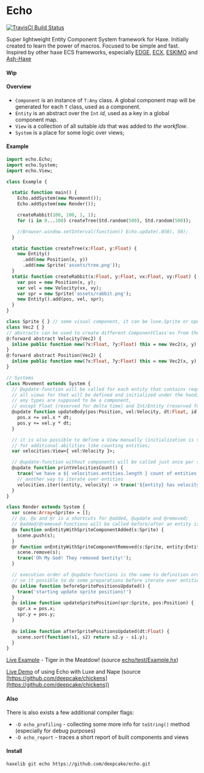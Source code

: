 # Echo
[![TravisCI Build Status](https://travis-ci.org/deepcake/echo.svg?branch=master)](https://travis-ci.org/deepcake/echo)

Super lightweight Entity Component System framework for Haxe. 
Initially created to learn the power of macros. 
Focused to be simple and fast. 
Inspired by other haxe ECS frameworks, especially [EDGE](https://github.com/fponticelli/edge), [ECX](https://github.com/eliasku/ecx), [ESKIMO](https://github.com/PDeveloper/eskimo) and [Ash-Haxe](https://github.com/nadako/Ash-Haxe)

#### Wip

#### Overview
* `Component` is an instance of `T:Any` class. A global component map will be generated for each `T` class, used as a component.
* `Entity` is an abstract over the `Int` _id_, used as a key in a global component map.
* `View` is a collection of all suitable _ids_ that was added to _the workflow_.
* `System` is a place for some logic over views;

#### Example
```haxe
import echo.Echo;
import echo.System;
import echo.View;

class Example {

  static function main() {
    Echo.addSystem(new Movement());
    Echo.addSystem(new Render());

    createRabbit(100, 100, 1, 1);
    for (i in 0...100) createTree(Std.random(500), Std.random(500));

    //Browser.window.setInterval(function() Echo.update(.050), 50);
  }

  static function createTree(x:Float, y:Float) {
    new Entity()
      .add(new Position(x, y))
      .add(new Sprite('assets/tree.png'));
  }
  static function createRabbit(x:Float, y:Float, vx:Float, vy:Float) {
    var pos = new Position(x, y);
    var vel = new Velocity(vx, vy);
    var spr = new Sprite('assets/rabbit.png');
    new Entity().add(pos, vel, spr);
  }
}

class Sprite { } // some visual component, it can be luxe.Sprite or openfl.dispaly.Sprite, for example
class Vec2 { }
// abstracts can be used to create different ComponentClass'es from the same BaseClass without overhead
@:forward abstract Velocity(Vec2) { 
  inline public function new(?x:Float, ?y:Float) this = new Vec2(x, y);
}
@:forward abstract Position(Vec2) {
  inline public function new(?x:Float, ?y:Float) this = new Vec2(x, y);
}

// Systems
class Movement extends System {
  // @update-function will be called for each entity that contains required components;
  // all views for that will be defined and initialized under the hood;
  // any types are supposed to be a component, 
  // except Float (reserved for delta time) and Int/Entity (reserved for Entity id);
  @update function updateBody(pos:Position, vel:Velocity, dt:Float, id:Int) {
    pos.x += vel.x * dt;
    pos.y += vel.y * dt;
  }

  // it is also possible to define a View manually (initialization is still not needed) 
  // for additional abilities like counting entities;
  var velocities:View<{ vel:Velocity }>;

  // @update-function without components will be called just once per system update;
  @update function printVelocitiesCount() {
    trace('we have a ${ velocities.entities.length } count of entities with velocity component!');
    // another way to iterate over entities
    velocities.iter((entity, velocity) -> trace('${entity} has velocity ${velocity}'));
  }
}

class Render extends System {
  var scene:Array<Sprite> = [];
  // @a, @u and @r is a shortcuts for @added, @update and @removed;
  // @added/@removed-functions will be called before/after an entity is added/removed from the view;
  @a function onEntityWithSpriteComponentAdded(s:Sprite) {
    scene.push(s);
  }
  @r function onEntityWithSpriteComponentRemoved(s:Sprite, entity:Entity) {
    scene.remove(s);
    trace('Oh My God! They removed $entity!');
  }

  // execution order of @update-functions is the same to definition order, 
  // so it possible to do some preparations before iterate over entities;
  @u inline function beforeSpritePositionsUpdated() {
    trace('starting update sprite positions!')
  }
  @u inline function updateSpritePosition(spr:Sprite, pos:Position) {
    spr.x = pos.x;
    spr.y = pos.y;
  }
  
  @u inline function afterSpritePositionsUpdated(dt:Float) {
    scene.sort(function(s1, s2) return s2.y - s1.y);
  }
}
```

[Live Example](https://deepcake.github.io/echo/web/) - Tiger in the Meatdow! (source [echo/test/Example.hx](https://github.com/deepcake/echo/blob/master/test/Example.hx))

[Live Demo](https://deepcake.github.io/chickens/bin/web/) of using Echo with Luxe and Nape (source [https://github.com/deepcake/chickens](https://github.com/deepcake/chickens))

#### Also
There is also exists a few additional compiler flags:
 * `-D echo_profiling` - collecting some more info for `toString()` method (especially for debug purposes)
 * `-D echo_report` - traces a short report of built components and views

#### Install
```haxelib git echo https://github.com/deepcake/echo.git```
